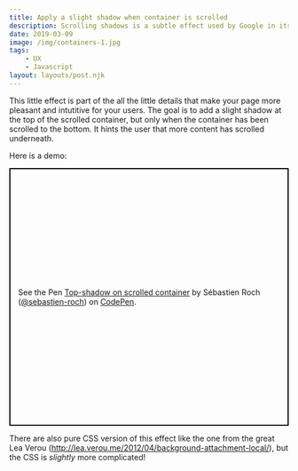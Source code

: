 ```yaml
---
title: Apply a slight shadow when container is scrolled
description: Scrolling shadows is a subtle effect used by Google in its material design.
date: 2019-03-09
image: /img/containers-1.jpg
tags:
    - UX
    - Javascript
layout: layouts/post.njk
---
```


This little effect is part of the all the little details that make your page more pleasant and intutitive for your users.
The goal is to add a slight shadow at the top of the scrolled container, but only when the container has been scrolled to the bottom. It hints the user that more content has scrolled underneath.

Here is a demo:

<p class="codepen" data-height="464" data-theme-id="0" data-default-tab="result" data-user="sebastien-roch" data-slug-hash="bZPdXb" style="height: 464px; box-sizing: border-box; display: flex; align-items: center; justify-content: center; border: 2px solid black; margin: 1em 0; padding: 1em;" data-pen-title="Top-shadow on scrolled container">
  <span>See the Pen <a href="https://codepen.io/sebastien-roch/pen/bZPdXb/">
  Top-shadow on scrolled container</a> by Sébastien Roch (<a href="https://codepen.io/sebastien-roch">@sebastien-roch</a>)
  on <a href="https://codepen.io">CodePen</a>.</span>
</p>
<script async src="https://static.codepen.io/assets/embed/ei.js"></script>

There are also pure CSS version of this effect like the one from the great Lea Verou (http://lea.verou.me/2012/04/background-attachment-local/), but the CSS is _slightly_ more complicated!

<!--stackedit_data:
eyJoaXN0b3J5IjpbLTIwODk1MjcyODMsNzQ1OTcxODk1LDEzNT
Y0MDQzOTldfQ==
-->

